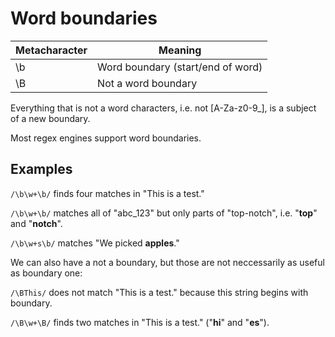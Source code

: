 # Word boundaries

Metacharacter | Meaning
-|-
\b | Word boundary (start/end of word)
\B | Not a word boundary

Everything that is not a word characters, i.e. not [A-Za-z0-9_], is a subject of a new boundary.

Most regex engines support word boundaries.

## Examples

`/\b\w+\b/` finds four matches in "This is a test."

`/\b\w+\b/` matches all of "abc_123" but only parts of "top-notch", i.e. "**top**" and "**notch**".

`/\b\w+s\b/` matches "We picked **apples**."

We can also have a not a boundary, but those are not neccessarily as useful as boundary one:

`/\BThis/` does not match "This is a test." because this string begins with boundary.

`/\B\w+\B/` finds two matches in "This is a test." ("**hi**" and "**es**").
